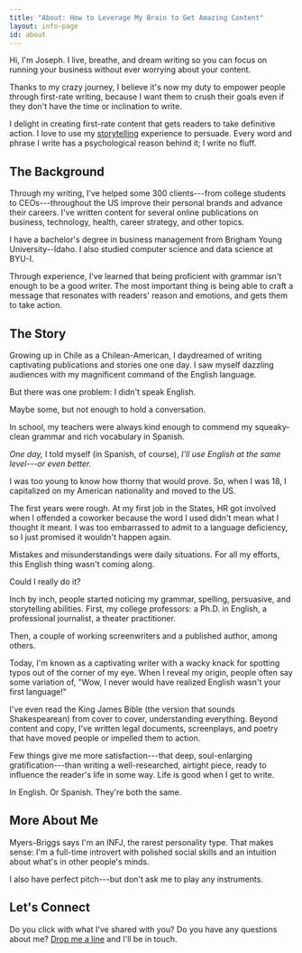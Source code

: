 ```yaml
---
title: "About: How to Leverage My Brain to Get Amazing Content"
layout: info-page
id: about
---
```


Hi, I'm Joseph. I live, breathe, and dream writing so you can focus on running your business without ever worrying about your content.

Thanks to my crazy journey, I believe it's now my duty to empower people through first-rate writing, because I want them to crush their goals even if they don't have the time or inclination to write.

I delight in creating first-rate content that gets readers to take definitive action. I love to use my [storytelling](https://hbr.org/2011/03/using-stories-as-a-tool-of-per) experience to persuade. Every word and phrase I write has a psychological reason behind it; I write no fluff.

## The Background

Through my writing, I've helped some 300 clients---from college students to CEOs---throughout the US improve their personal brands and advance their careers. I've written content for several online publications on business, technology, health, career strategy, and other topics.

I have a bachelor's degree in business management from Brigham Young University--Idaho. I also studied computer science and data science at BYU-I.

Through experience, I've learned that being proficient with grammar isn't enough to be a good writer. The most important thing is being able to craft a message that resonates with readers' reason and emotions, and gets them to take action.

## The Story

Growing up in Chile as a Chilean-American, I daydreamed of writing captivating publications and stories one one day. I saw myself dazzling audiences with my magnificent command of the English language.

But there was one problem: I didn't speak English.

Maybe some, but not enough to hold a conversation.

In school, my teachers were always kind enough to commend my squeaky-clean grammar and rich vocabulary in Spanish.

*One day,* I told myself (in Spanish, of course), *I'll use English at the same level---or even better.*

I was too young to know how thorny that would prove. So, when I was 18, I capitalized on my American nationality and moved to the US.

The first years were rough. At my first job in the States, HR got involved when I offended a coworker because the word I used didn't mean what I thought it meant. I was too embarrassed to admit to a language deficiency, so I just promised it wouldn't happen again.

Mistakes and misunderstandings were daily situations. For all my efforts, this English thing wasn't coming along.

Could I really do it?

Inch by inch, people started noticing my grammar, spelling, persuasive, and storytelling abilities. First, my college professors: a Ph.D. in English, a professional journalist, a theater practitioner.

Then, a couple of working screenwriters and a published author, among others.

Today, I'm known as a captivating writer with a wacky knack for spotting typos out of the corner of my eye. When I reveal my origin, people often say some variation of, "Wow, I never would have realized English wasn't your first language!"

I've even read the King James Bible (the version that sounds Shakespearean) from cover to cover, understanding everything. Beyond content and copy, I've written legal documents, screenplays, and poetry that have moved people or impelled them to action.

Few things give me more satisfaction---that deep, soul-enlarging gratification---than writing a well-researched, airtight piece, ready to influence the reader's life in some way. Life is good when I get to write.

In English. Or Spanish. They're both the same.

## More About Me

Myers-Briggs says I'm an INFJ, the rarest personality type. That makes sense: I'm a full-time introvert with polished social skills and an intuition about what's in other people's minds.

I also have perfect pitch---but don't ask me to play any instruments.

## Let's Connect

Do you click with what I've shared with you? Do you have any questions about me? [Drop me a line](/contact) and I'll be in touch.
